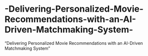 # -Delivering-Personalized-Movie-Recommendations-with-an-AI-Driven-Matchmaking-System-
“Delivering Personalized Movie Recommendations with an AI-Driven Matchmaking System”
